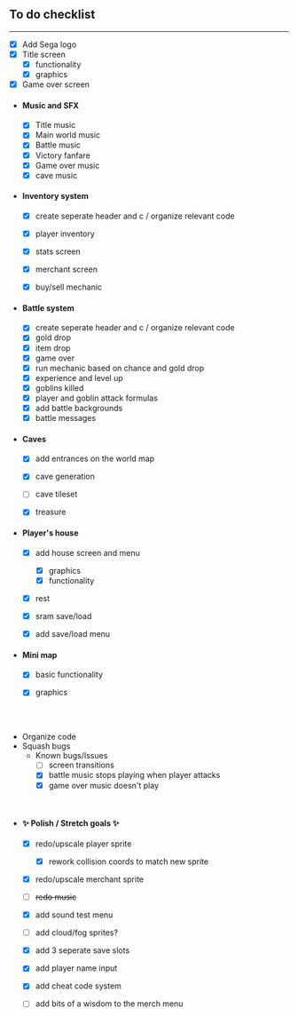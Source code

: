 ## To do checklist

-----
- [x] Add Sega logo
- [x]  Title screen
    - [x]  functionality
    - [x]  graphics
- [x]  Game over screen	

- #### Music and SFX

    - [x]  Title music
    - [x]  Main world music
    - [x]  Battle music
    - [x]  Victory fanfare
    - [x]  Game over music
    - [x] cave music
    
- #### Inventory system
    - [x]  create seperate header and c / organize relevant code
    - [x]  player inventory
    - [x]  stats screen
    - [x]  merchant screen
    - [x]  buy/sell mechanic
    

- #### Battle system
    - [x] create seperate header and c / organize relevant code
    - [x] gold drop
    - [x] item drop
    - [x] game over
    - [x] run mechanic based on chance and gold drop
    - [x] experience and level up
    - [x] goblins killed
    - [x] player and goblin attack formulas
    - [x] add battle backgrounds
    - [x] battle messages
    
- #### Caves
    - [x] add entrances on the world map
    - [x] cave generation
    - [ ] cave tileset
    - [x] treasure
    
        

- #### Player's house
    - [x] add house screen and menu
        - [x] graphics
        - [x] functionality
    - [x] rest
    - [x] sram save/load
    - [x] add save/load menu

    
- #### Mini map
    - [x] basic functionality
    - [x] graphics


<br><br>

- Organize code
- Squash bugs
    - Known bugs/Issues
        - [ ] screen transitions
        - [x] battle music stops playing when player attacks
        - [x] game over music doesn't play
        
<br>

- #### ✨ Polish / Stretch goals ✨
    - [x] redo/upscale player sprite
        - [x] rework collision coords to match new sprite
    - [x] redo/upscale merchant sprite
    - [ ] ~~redo music~~ 
    - [x] add sound test menu
    - [ ] add cloud/fog sprites?
    - [x] add 3 seperate save slots
    - [x] add player name input
    - [x] add cheat code system
    - [ ] add bits of a wisdom to the merch menu

